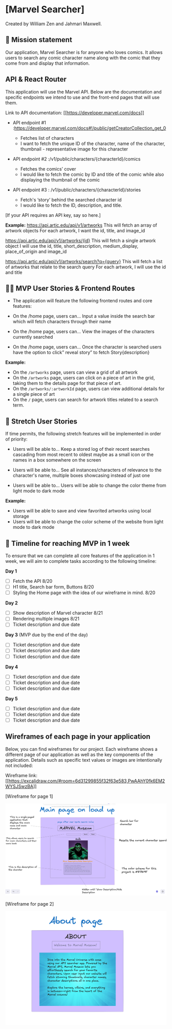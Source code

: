 # [Marvel Searcher]

Created by William Zen and Jahmari Maxwell.

## 🚀 Mission statement

Our application, Marvel Searcher is for anyone who loves comics. It allows users to search any comic character name along with the comic that they come from and display that information.

## API & React Router

This application will use the Marvel API. Below are the documentation and specific endpoints we intend to use and the front-end pages that will use them.

Link to API documentation: [[https://developer.marvel.com/docs]]


- API endpoint #1 :https://developer.marvel.com/docs#!/public/getCreatorCollection_get_0
  - Fetches list of characters
  - I want to fetch the unique ID of the character, name of the character, thumbnail - representative image for this character

- API endpoint #2 :/v1/public/characters/{characterId}/comics
  - Fetches the comics’ cover
  - I would like to fetch the comic by ID and title of the comic while also displaying the thumbnail of the comic

- API endpoint #3 : /v1/public/characters/{characterId}/stories 
  - Fetch's ‘story’ behind the searched character id
  - I would like to fetch the ID, description, and title.



[If your API requires an API key, say so here.]

**Example:**
https://api.artic.edu/api/v1/artworks
This will fetch an array of artwork objects
For each artwork, I want the id, title, and image_id

https://api.artic.edu/api/v1/artworks/{id}
This will fetch a single artwork object
I will use the id, title, short_description, medium_display, place_of_origin and image_id

https://api.artic.edu/api/v1/artworks/search?q={query}
This will fetch a list of artworks that relate to the search query
For each artwork, I will use the id and title

## 👩‍💻 MVP User Stories & Frontend Routes

* The application will feature the following frontend routes and core features:

- On the /home page, users can…
Input a value inside the search bar which will fetch characters through their name

- On the /home page, users can…
View the images of the characters currently searched

- On the /home page, users can…
Once the character is searched users have the option to click” reveal story” to fetch Story{description}

**Example:**
- On the `/artworks` page, users can view a grid of all artwork
- On the `/artworks` page, users can click on a piece of art in the grid, taking them to the details page for that piece of art.
- On the `/artworks/:artworkId` page, users can view additional details for a single piece of art
- On the `/` page, users can search for artwork titles related to a search term.

## 🤔 Stretch User Stories

If time permits, the following stretch features will be implemented in order of priority:

- Users will be able to…
Keep a stored log of their recent searches cascading from most recent to oldest maybe as a small icon or the names in a box somewhere on the screen

- Users will be able to…
See all instances/characters of relevance to the character's name, multiple boxes showcasing instead of just one

- Users will be able to…
Users will be able to change the color theme from light mode to dark mode



**Example:**
* Users will be able to save and view favorited artworks using local storage
* Users will be able to change the color scheme of the website from light mode to dark mode

## 📆 Timeline for reaching MVP in 1 week

To ensure that we can complete all core features of the application in 1 week, we will aim to complete tasks according to the following timeline:

**Day 1**
- [ ] Fetch the API 8/20
- [ ] H1 title, Search bar form, Buttons 8/20
- [ ] Styling the Home page with the idea of our wireframe in mind. 8/20

**Day 2**
- [ ] Show description of Marvel character 8/21
- [ ] Rendering multiple images 8/21
- [ ] Ticket description and due date

**Day 3** (MVP due by the end of the day)
- [ ] Ticket description and due date
- [ ] Ticket description and due date
- [ ] Ticket description and due date

**Day 4**
- [ ] Ticket description and due date
- [ ] Ticket description and due date
- [ ] Ticket description and due date

**Day 5**
- [ ] Ticket description and due date
- [ ] Ticket description and due date
- [ ] Ticket description and due date

## Wireframes of each page in your application

Below, you can find wireframes for our project. Each wireframe shows a different page of our application as well as the key components of the application. Details such as specific text values or images are intentionally not included:

Wireframe link: [[https://excalidraw.com/#room=6d31299855f32f63e583,PwAAhY0fk6EM2WYSJSwzBA]]

[Wireframe for page 1]

![alt text](<Main Page.png>)


[Wireframe for page 2]

![alt text](About.png)
